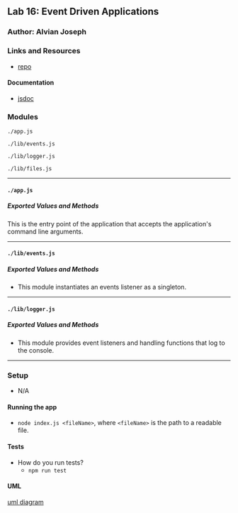 

## Lab 16: Event Driven Applications

### Author: Alvian Joseph

### Links and Resources
* [repo](https://github.com/alvian-401-advanced-javascript/lab-16-events)


#### Documentation
* [jsdoc](./docs/)

### Modules
`./app.js`

`./lib/events.js`

`./lib/logger.js`

`./lib/files.js`


-----

#### `./app.js`
##### Exported Values and Methods
This is the entry point of the application that accepts the application's command line arguments.

-----

#### `./lib/events.js`
##### Exported Values and Methods
* This module instantiates an events listener as a singleton.

-----

#### `./lib/logger.js`
##### Exported Values and Methods
* This module provides event listeners and handling functions that log to the console.


-----

### Setup 
* N/A

#### Running the app
* `node index.js <fileName>`, where `<fileName>` is the path to a readable file. 

#### Tests
* How do you run tests?
  * `npm run test`

#### UML
[uml diagram]()
